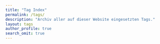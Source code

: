 ```yaml
---
title: "Tag Index"
permalink: /tags/
description: "Archiv aller auf dieser Website eingesetzten Tags."
layout: tags
author_profile: true
search_omit: true
---
```

